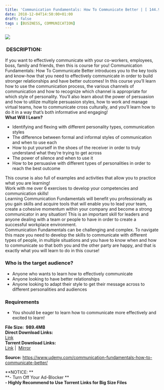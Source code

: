 ```yaml
---
title: 'Communication Fundamentals: How To Communicate Better | [ 144.99$ Course For Free ]'
date: 2018-12-04T14:50:00+01:00
draft: false
tags : [BUSINESS, COMMUNICATION]
---
```


  

[![](https://1.bp.blogspot.com/-kD9SisLIPUI/XAaFV72BtCI/AAAAAAAAAiE/HhwLyAJ0y0sgbcz-zILQb2zAg7T8PB0LACLcBGAs/s640/Communication-Fundamentals.jpg)](https://1.bp.blogspot.com/-kD9SisLIPUI/XAaFV72BtCI/AAAAAAAAAiE/HhwLyAJ0y0sgbcz-zILQb2zAg7T8PB0LACLcBGAs/s1600/Communication-Fundamentals.jpg)

###  DESCRIPTION:

If you want to effectively communicate with your co-workers, employees, boss, family and friends, then this is course for you! Communication Fundamentals: How To Communicate Better introduces you to the key tools and know-how that you need to effectively communicate in order to build stronger relationships and have better outcomes! In this course you’ll learn how to use the communication process, the various channels of communication and how to recognize which channel is appropriate for which style of personality. You’ll also learn about the power of persuasion and how to utilize multiple persuasion styles, how to work and manage virtual teams, how to communicate cross culturally, and you’ll learn how to do it in a way that’s both informative and engaging!  
**What Will I Learn?**  

*   Identifying and flexing with different personality types, communication styles
*   The difference between formal and informal styles of communication and when to use each
*   How to put yourself in the shoes of the receiver in order to truly understand what they’re trying to get across
*   The power of silence and when to use it
*   How to be persuasive with different types of personalities in order to reach the best outcome

This course is also full of examples and activities that allow you to practice what you are learning!  
Work with me over 6 exercises to develop your competencies and communication skills!  
Learning Communication Fundamentals will benefit you professionally as you gain skills and acquire tools that will enable you to lead your team, create a cohesive momentum within your company and become a strong communicator in any situation! This is an important skill for leaders and anyone dealing with a team or people to have in order to create a successful workplace environment.  
Communication Fundamentals can be challenging and complex. To navigate this maze you need to develop the skills to communicate with different types of people, in multiple situations and you have to know when and how to communicate so that both you and the other party are happy, and that is exactly what you will learn to do in this course!  

### Who is the target audience?

*   Anyone who wants to learn how to effectively communicate
*   Anyone looking to have better relationships
*   Anyone looking to adapt their style to get their message across to different personalities and audiences

### Requirements

*   You should be eager to learn how to communicate more effectively and excited to learn!

**File Size:  989.4MB**  
**Direct Download Links:**  
 [Link](http://turboagram.com/18521555/communication-fundamentals-link1)  
**Torrent Download Links:**  
 [Link](http://turboagram.com/18521555/communication-fundamentals-torrent) |  [Mirror](http://turboagram.com/18521555/communication-fundamentals-torrent2)  
  
**Source:** https://www.udemy.com/communication-fundamentals-how-to-communicate-better/  
  
**NOTICE: **  
**\- Turn Off Your Ad-Blocker **  
**\- Highly Recommend to Use Torrent Links for Big Size Files**